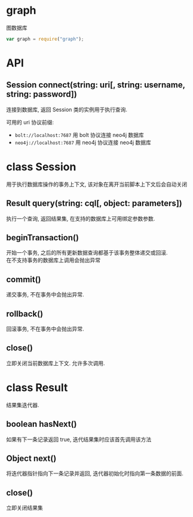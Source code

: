 # graph

图数据库

```js
var graph = require("graph");
```

# API

## Session connect(string: uri[, string: username, string: password])

连接到数据库, 返回 Session 类的实例用于执行查询.

可用的 uri 协议前缀:

* `bolt://localhost:7687` 用 bolt 协议连接 neo4j 数据库
* `neo4j://localhost:7687` 用 neo4j 协议连接 neo4j 数据库


# class Session

用于执行数据库操作的事务上下文, 该对象在离开当前脚本上下文后会自动关闭


## Result query(string: cql[, object: parameters])

执行一个查询, 返回结果集, 在支持的数据库上可用绑定参数参数.


## beginTransaction()

开始一个事务, 之后的所有更新数据查询都基于该事务整体递交或回滚.  
在不支持事务的数据库上调用会抛出异常


## commit()

递交事务, 不在事务中会抛出异常.


## rollback()

回滚事务, 不在事务中会抛出异常.


## close()

立即关闭当前数据库上下文. 允许多次调用.


# class Result

结果集迭代器.


## boolean hasNext()

如果有下一条记录返回 true, 迭代结果集时应该首先调用该方法


## Object next()

将迭代器指针指向下一条记录并返回, 迭代器初始化时指向第一条数据的前面.


## close()

立即关闭结果集